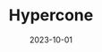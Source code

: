 ---
title: Hypercone
description:  A software with a GUI that calculates the unfolding curves of a general  cone, The final application has uses in sheet metal working
date: 2023-10-01
tags: [
    Mathematical Modeling,
    Surfaces,
    PyQt5,
    GUI,
]
role: Personal Project
images: [
    [1.png, Hypercone Project],
    [2.png, The Developed Math equation for the unfolding curve],
    [3.png, Example 1 of an unfolding curve],
    [4.png, Example 2 of an unfolding curve],
]
---